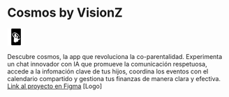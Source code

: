 # Cosmos by VisionZ <div>
  <img src="https://github.com/sgxaviii/SOCIAL-HACK-PDS/blob/main/Dark-Modern-Corporate-App-Development-Startup-Pitch-Deck-Presentation-2.svg" title="Logo" alt="Logo" width="40" height="40"/>&nbsp;
</div>

Descubre cosmos, la app que revoluciona la co-parentalidad. Experimenta un chat innovador con IA que promueve la comunicación respetuosa, accede a la infomación clave de tus hijos, coordina los eventos con el calendario compartido y gestiona tus finanzas de manera clara y efectiva.
[Link al proyecto en Figma](https://www.figma.com/file/IoyiQbytggevNMSM07WXgb/SOCIAL-HACK?type=design&mode=design&t=oQrc9c5GcAIx6she-1)
[Logo]

